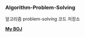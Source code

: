 ### Algorithm-Problem-Solving
알고리즘 problem-solving 코드 저장소

**[My BOJ](https://www.acmicpc.net/user/1avn)**
